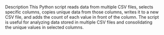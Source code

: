 Description
This Python script reads data from multiple CSV files, selects specific columns, copies unique data from those columns, writes it to a new CSV file, and adds the count of each value in front of the column. The script is useful for analyzing data stored in multiple CSV files and consolidating the unique values in selected columns.